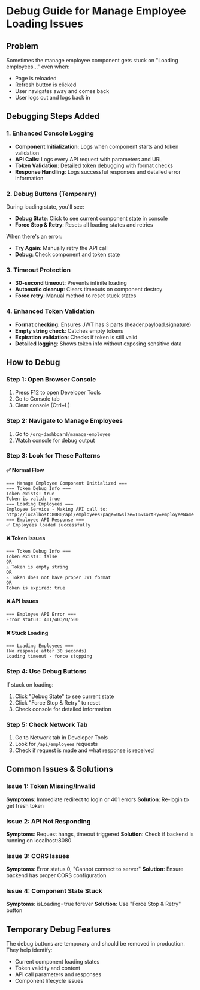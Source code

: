 # Debug Guide for Manage Employee Loading Issues

## Problem
Sometimes the manage employee component gets stuck on "Loading employees..." even when:
- Page is reloaded
- Refresh button is clicked
- User navigates away and comes back
- User logs out and logs back in

## Debugging Steps Added

### 1. Enhanced Console Logging
- **Component Initialization**: Logs when component starts and token validation
- **API Calls**: Logs every API request with parameters and URL
- **Token Validation**: Detailed token debugging with format checks
- **Response Handling**: Logs successful responses and detailed error information

### 2. Debug Buttons (Temporary)
During loading state, you'll see:
- **Debug State**: Click to see current component state in console
- **Force Stop & Retry**: Resets all loading states and retries

When there's an error:
- **Try Again**: Manually retry the API call
- **Debug**: Check component and token state

### 3. Timeout Protection
- **30-second timeout**: Prevents infinite loading
- **Automatic cleanup**: Clears timeouts on component destroy
- **Force retry**: Manual method to reset stuck states

### 4. Enhanced Token Validation
- **Format checking**: Ensures JWT has 3 parts (header.payload.signature)
- **Empty string check**: Catches empty tokens
- **Expiration validation**: Checks if token is still valid
- **Detailed logging**: Shows token info without exposing sensitive data

## How to Debug

### Step 1: Open Browser Console
1. Press F12 to open Developer Tools
2. Go to Console tab
3. Clear console (Ctrl+L)

### Step 2: Navigate to Manage Employees
1. Go to `/org-dashboard/manage-employee`
2. Watch console for debug output

### Step 3: Look for These Patterns

#### ✅ **Normal Flow**
```
=== Manage Employee Component Initialized ===
=== Token Debug Info ===
Token exists: true
Token is valid: true
=== Loading Employees ===
Employee Service - Making API call to: http://localhost:8080/api/employees?page=0&size=10&sortBy=employeeName
=== Employee API Response ===
✅ Employees loaded successfully
```

#### ❌ **Token Issues**
```
=== Token Debug Info ===
Token exists: false
OR
⚠️ Token is empty string
OR
⚠️ Token does not have proper JWT format
OR
Token is expired: true
```

#### ❌ **API Issues**
```
=== Employee API Error ===
Error status: 401/403/0/500
```

#### ❌ **Stuck Loading**
```
=== Loading Employees ===
(No response after 30 seconds)
Loading timeout - force stopping
```

### Step 4: Use Debug Buttons
If stuck on loading:
1. Click "Debug State" to see current state
2. Click "Force Stop & Retry" to reset
3. Check console for detailed information

### Step 5: Check Network Tab
1. Go to Network tab in Developer Tools
2. Look for `/api/employees` requests
3. Check if request is made and what response is received

## Common Issues & Solutions

### Issue 1: Token Missing/Invalid
**Symptoms**: Immediate redirect to login or 401 errors
**Solution**: Re-login to get fresh token

### Issue 2: API Not Responding
**Symptoms**: Request hangs, timeout triggered
**Solution**: Check if backend is running on localhost:8080

### Issue 3: CORS Issues
**Symptoms**: Error status 0, "Cannot connect to server"
**Solution**: Ensure backend has proper CORS configuration

### Issue 4: Component State Stuck
**Symptoms**: isLoading=true forever
**Solution**: Use "Force Stop & Retry" button

## Temporary Debug Features
The debug buttons are temporary and should be removed in production. They help identify:
- Current component loading states
- Token validity and content
- API call parameters and responses
- Component lifecycle issues